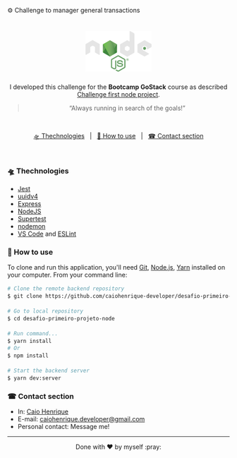 ⚙ Challenge to manager general transactions

<h1 align="center">
  <img alt="Node Logo" title="Node Logo" src="https://github.com/caiohenrique-developer/desafio-primeiro-projeto-node/blob/master/assets/node-logo.png" width="150px" />
</h1>

<p align="center">
  I developed this challenge for the <b>Bootcamp GoStack</b> course as described
  <a href="https://github.com/Rocketseat/bootcamp-gostack-desafios/tree/master/desafio-fundamentos-nodejs" target="_blank">Challenge first node project</a>. <br/>
</p>

<blockquote align="center">“Always running in search of the goals!”</blockquote>

<br>

<p align="center">
  <a href="#-thechnologies">🛸 Thechnologies</a>
  &nbsp;&nbsp;|&nbsp;&nbsp;
  <a href="#-how-to-use">🤔 How to use</a>
  &nbsp;&nbsp;|&nbsp;&nbsp;
  <a href="#-contact-section">☎ Contact section</a>
</p>

<br>

### 🛸 Thechnologies
-  [Jest](https://jestjs.io/)
-  [uuidv4](https://www.npmjs.com/package/uuidv4)
-  [Express](https://expressjs.com/)
-  [NodeJS](https://nodejs.org/)
-  [Supertest](https://www.npmjs.com/package/supertest)
-  [nodemon](https://github.com/remy/nodemon)
-  [VS Code](https://code.visualstudio.com/) and [ESLint](https://marketplace.visualstudio.com/items?itemName=dbaeumer.vscode-eslint)

### 🤔 How to use

To clone and run this application, you'll need [Git](https://git-scm.com), [Node.js](https://nodejs.org/), [Yarn](https://yarnpkg.com/) installed on your computer. From your command line:

```bash
# Clone the remote backend repository
$ git clone https://github.com/caiohenrique-developer/desafio-primeiro-projeto-node

# Go to local repository
$ cd desafio-primeiro-projeto-node

# Run command...
$ yarn install
# Or
$ npm install

# Start the backend server
$ yarn dev:server
```

### ☎ Contact section

+ In: [Caio Henrique](https://www.linkedin.com/in/caio-caldas-024627171/)
+ E-mail: <a href="mailto:caiohenrique.developer@gmail.com">caiohenrique.developer@gmail.com</a>
+ Personal contact: Message me!

---
<p align="center">Done with ♥ by myself :pray:</p>
